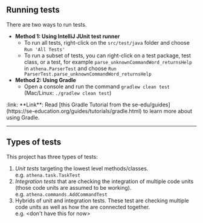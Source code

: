## Running tests

There are two ways to run tests.

* **Method 1: Using IntelliJ JUnit test runner**
  * To run all tests, right-click on the `src/test/java` folder and choose `Run 'All Tests'`
  * To run a subset of tests, you can right-click on a test package,
    test class, or a test, for example `parse_unknownCommandWord_returnsHelp` in `athena.ParserTest` and choose `Run ParserTest.parse_unknownCommandWord_returnsHelp`
* **Method 2: Using Gradle**
  * Open a console and run the command `gradlew clean test` (Mac/Linux: `./gradlew clean test`)

<div markdown="span" class="alert alert-secondary">:link: **Link**: Read [this Gradle Tutorial from the se-edu/guides](https://se-education.org/guides/tutorials/gradle.html) to learn more about using Gradle.
</div>

--------------------------------------------------------------------------------------------------------------------

## Types of tests

This project has three types of tests:

1. *Unit tests* targeting the lowest level methods/classes.<br>
   e.g. `athena.task.TaskTest`
1. *Integration tests* that are checking the integration of multiple code units (those code units are assumed to be working).<br>
   e.g. `athena.commands.AddCommandTest`
1. Hybrids of unit and integration tests. These test are checking multiple code units as well as how the are connected together.<br>
   e.g. <don't have this for now>

